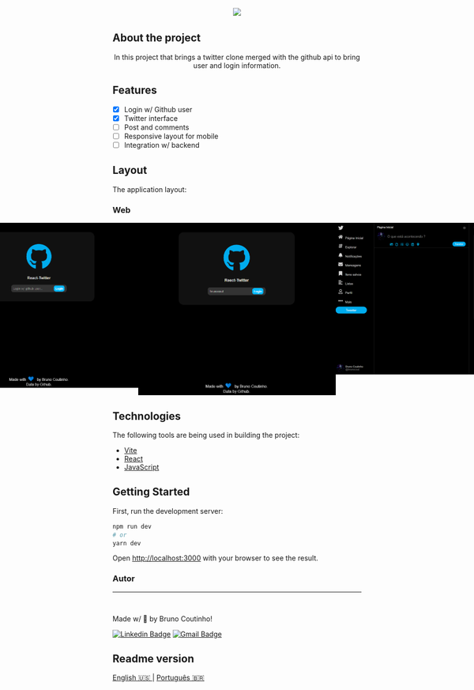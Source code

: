 <p align="center">
  <img src="https://img.shields.io/static/v1?label=React-Twitter&message=In%20progress&color=informational&style=for-the-badge&logo=ghost"/>
</p>

## About the project

<p align="center">In this project that brings a twitter clone merged with the github api to bring user and login information.</p>

## Features

- [x] Login w/ Github user
- [x] Twitter interface
- [ ] Post and comments
- [ ] Responsive layout for mobile
- [ ] Integration w/ backend

## Layout

The application layout:

 ### Web

<p align="center" style="display: flex; align-items: flex-start; justify-content: center;">
  <img alt="Login" title="#Login" src="./assets/toreadme/screen1.png" width="400px">
  <img alt="Login" title="#Login" src="./assets/toreadme/screen2.png" width="400px">
  <img alt="TwitterInterface" title="#TwitterInterface" src="./assets/toreadme/screen3.png" width="400px">
</p>


## Technologies

The following tools are being used in building the project:

- [Vite](https://vitejs.dev/)
- [React](https://pt-br.reactjs.org/)
- [JavaScript](https://developer.mozilla.org/pt-BR/docs/Learn/Getting_started_with_the_web/JavaScript_basics)

## Getting Started

First, run the development server:

```bash
npm run dev
# or
yarn dev
```

Open [http://localhost:3000](http://localhost:3000) with your browser to see the result.

### Autor
---

<a href="https://github.com/brunocout">
 <img style="border-radius: 50%;" src="https://avatars.githubusercontent.com/u/64153944?s=400&u=097e306bac1827a4a75841f10059ea87402bd83b&v=4" width="100px;" alt=""/>
 <br />
</a>

Made w/ 💙 by Bruno Coutinho!

[![Linkedin Badge](https://img.shields.io/badge/-brunocout-blue?style=flat-square&logo=Linkedin&logoColor=white&link=https://www.linkedin.com/in/brunocout/)](https://www.linkedin.com/in/brunocout/) 
[![Gmail Badge](https://img.shields.io/badge/-iambrunocout@gmail.com-c14438?style=flat-square&logo=Gmail&logoColor=white&link=mailto:iambrunocout@gmail.com)](mailto:iambrunocout@gmail.com)

##  Readme version

[ English 🇺🇸 ](./README.md)  |  [ Português 🇧🇷 ](./README-br.md)